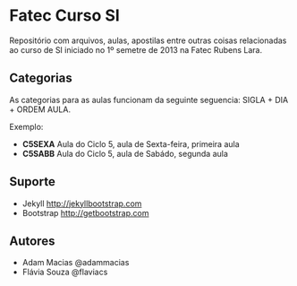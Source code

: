 # Fatec Curso SI

Repositório com arquivos, aulas, apostilas entre outras coisas relacionadas ao curso de SI iniciado no 1º semetre de 2013 na Fatec Rubens Lara.

## Categorias

As categorias para as aulas funcionam da seguinte seguencia: SIGLA + DIA + ORDEM AULA. 

Exemplo:

- **C5SEXA** Aula do Ciclo 5, aula de Sexta-feira, primeira aula
- **C5SABB** Aula do Ciclo 5, aula de Sabádo, segunda aula

## Suporte

- Jekyll <http://jekyllbootstrap.com>
- Bootstrap <http://getbootstrap.com>

## Autores

- Adam Macias @adammacias
- Flávia Souza @flaviacs